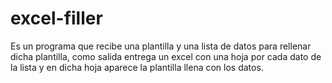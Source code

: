 # excel-filler
Es un programa que recibe una plantilla y una lista de datos para rellenar dicha plantilla, como salida entrega un excel con una hoja por cada dato de la lista y en dicha hoja aparece la plantilla llena con los datos.
